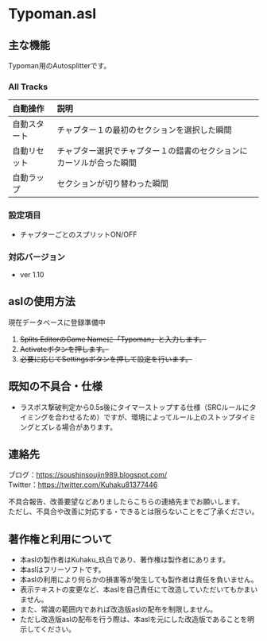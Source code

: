 # Typoman.asl


## 主な機能

Typoman用のAutosplitterです。

### All Tracks
|自動操作|説明|
|:--|:--|
|自動スタート|チャプター１の最初のセクションを選択した瞬間|
|自動リセット|チャプター選択でチャプター１の錯書のセクションにカーソルが合った瞬間|
|自動ラップ|セクションが切り替わった瞬間|


### 設定項目
- チャプターごとのスプリットON/OFF

### 対応バージョン
- ver 1.10


## aslの使用方法

現在データベースに登録準備中
1. ~~Splits EditorのGame Nameに「Typoman」と入力します。~~
1. ~~Activateボタンを押します。~~
1. ~~必要に応じてSettingsボタンを押して設定を行います。~~


## 既知の不具合・仕様

- ラスボス撃破判定から0.5s後にタイマーストップする仕様（SRCルールにタイミングを合わせるため）ですが、環境によってルール上のストップタイミングとズレる場合があります。


## 連絡先

ブログ：https://soushinsoujin989.blogspot.com/ <br>
Twitter：https://twitter.com/Kuhaku81377446

不具合報告、改善要望などありましたらこちらの連絡先までお願いします。<br>
ただし、不具合や改善に対応する・できるとは限らないことをご了承ください。


## 著作権と利用について

- 本aslの製作者はKuhaku_玖白であり、著作権は製作者にあります。
- 本aslはフリーソフトです。
- 本aslの利用により何らかの損害等が発生しても製作者は責任を負いません。
- 表示テキストの変更など、本aslを自己責任にて改造していただいてもかまいません。
- また、常識の範囲内であれば改造版aslの配布を制限しません。
- ただし改造版aslの配布を行う際は、本aslを元にした改造版であることを明示してください。
